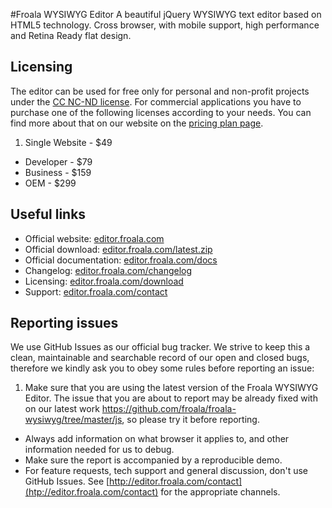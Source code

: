 #Froala WYSIWYG Editor
A beautiful jQuery WYSIWYG text editor based on HTML5 technology. Cross browser, with mobile support, high performance and Retina Ready flat design.

## Licensing

The editor can be used for free only for personal and non-profit projects under the [CC NC-ND license](http://creativecommons.org/licenses/by-nc-nd/4.0/). For commercial applications you have to purchase one of the following licenses according to your needs. You can find more about that on our website on the [pricing plan page](http://editor.froala.com/download).

1. Single Website - $49
* Developer - $79
* Business - $159
* OEM - $299

## Useful links

* Official website:  [editor.froala.com](http://editor.froala.com)
* Official download: [editor.froala.com/latest.zip](http://editor.froala.com/latest.zip)
* Official documentation:  [editor.froala.com/docs](http://editor.froala.com/docs)
* Changelog:  [editor.froala.com/changelog](http://editor.froala.com/changelog)
* Licensing: [editor.froala.com/download](http://editor.froala.com/download)
* Support: [editor.froala.com/contact](http://editor.froala.com/contact)

## Reporting issues
We use GitHub Issues as our official bug tracker. We strive to keep this a clean, maintainable and searchable record of our open and closed bugs, therefore we kindly ask you to obey some rules before reporting an issue:

1. Make sure that you are using the latest version of the Froala WYSIWYG Editor. The issue that you are about to report may be already fixed with on our latest work https://github.com/froala/froala-wysiwyg/tree/master/js, so please try it before reporting.
* Always add information on what browser it applies to, and other information needed for us to debug.
* Make sure the report is accompanied by a reproducible demo.
* For feature requests, tech support and general discussion, don't use GitHub Issues. See [http://editor.froala.com/contact](htp://editor.froala.com/contact) for the appropriate channels.
